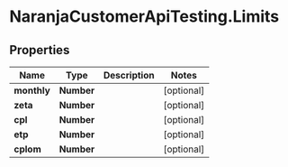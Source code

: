 # NaranjaCustomerApiTesting.Limits

## Properties

Name | Type | Description | Notes
------------ | ------------- | ------------- | -------------
**monthly** | **Number** |  | [optional] 
**zeta** | **Number** |  | [optional] 
**cpl** | **Number** |  | [optional] 
**etp** | **Number** |  | [optional] 
**cplom** | **Number** |  | [optional] 


